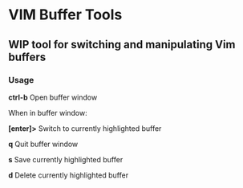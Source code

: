 # VIM Buffer Tools

## WIP tool for switching and manipulating Vim buffers

### Usage

**ctrl-b** Open buffer window

When in buffer window:

**[enter]>** Switch to currently highlighted buffer

**q** Quit buffer window

**s** Save currently highlighted buffer

**d** Delete currently highlighted buffer

